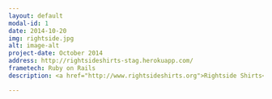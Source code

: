 ```yaml
---
layout: default
modal-id: 1
date: 2014-10-20
img: rightside.jpg
alt: image-alt
project-date: October 2014
address: http://rightsideshirts-stag.herokuapp.com/
frametech: Ruby on Rails
description: <a href="http://www.rightsideshirts.org">Rightside Shirts</a> is a t-shirt company with designs created by elementary and middle school students. 100% of their profits go directly back to these students' schools to fund art programs. <a href="https://github.com/harley">Harley</a> and I built an improved platform for visitors to fund, vote, run campaigns and keep track of campaign progress.

---
```

